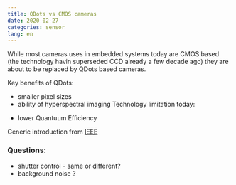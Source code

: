 ```yaml
---
title: QDots vs CMOS cameras
date: 2020-02-27
categories: sensor
lang: en
---
```


While most cameras uses in embedded systems today are CMOS based (the technology havin superseded CCD already a few decade ago) they are about to be replaced by QDots based cameras.

Key benefits of QDots: 
* smaller pixel sizes
* ability of hyperspectral imaging
Technology limitation today:
- lower Quantuum Efficiency

Generic introduction from [IEEE](https://spectrum.ieee.org/consumer-electronics/audiovideo/move-over-cmos-here-come-snapshots-by-quantum-dots)

### Questions:
* shutter control - same or different?
* background noise ?
